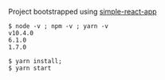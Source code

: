 Project bootstrapped using [simple-react-app](https://www.npmjs.com/package/simple-react-app)

```
$ node -v ; npm -v ; yarn -v
v10.4.0
6.1.0
1.7.0
```

```
$ yarn install;
$ yarn start
```